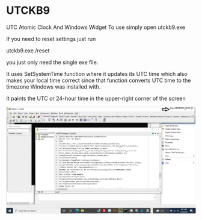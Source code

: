 # UTCKB9
UTC Atomic Clock And Windows Widget
To use simply open utckb9.exe

If you need to reset settings just run

utckb9.exe /reset

you just only need the single exe file.

It uses SetSystemTime function where it updates its UTC time which also
makes your local time correct since that function converts UTC time to
the timezone Windows was installed with.

It paints the UTC or 24-hour time in the upper-right corner of the screen

<img src="screenshot.png">
